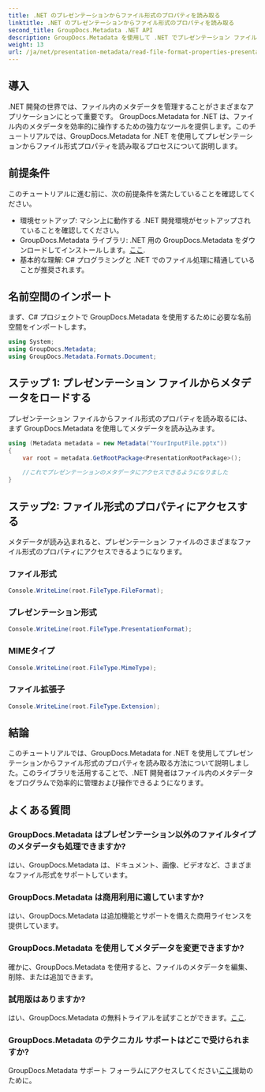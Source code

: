 ```yaml
---
title: .NET のプレゼンテーションからファイル形式のプロパティを読み取る
linktitle: .NET のプレゼンテーションからファイル形式のプロパティを読み取る
second_title: GroupDocs.Metadata .NET API
description: GroupDocs.Metadata を使用して .NET でプレゼンテーション ファイルのプロパティを読み取る方法を学習します。ファイル形式の詳細にプログラムでアクセスします。
weight: 13
url: /ja/net/presentation-metadata/read-file-format-properties-presentations/
---
```

## 導入
.NET 開発の世界では、ファイル内のメタデータを管理することがさまざまなアプリケーションにとって重要です。 GroupDocs.Metadata for .NET は、ファイル内のメタデータを効率的に操作するための強力なツールを提供します。このチュートリアルでは、GroupDocs.Metadata for .NET を使用してプレゼンテーションからファイル形式プロパティを読み取るプロセスについて説明します。
## 前提条件
このチュートリアルに進む前に、次の前提条件を満たしていることを確認してください。
- 環境セットアップ: マシン上に動作する .NET 開発環境がセットアップされていることを確認してください。
-  GroupDocs.Metadata ライブラリ: .NET 用の GroupDocs.Metadata をダウンロードしてインストールします。[ここ](https://releases.groupdocs.com/metadata/net/).
- 基本的な理解: C# プログラミングと .NET でのファイル処理に精通していることが推奨されます。

## 名前空間のインポート
まず、C# プロジェクトで GroupDocs.Metadata を使用するために必要な名前空間をインポートします。
```csharp
using System;
using GroupDocs.Metadata;
using GroupDocs.Metadata.Formats.Document;
```
## ステップ 1: プレゼンテーション ファイルからメタデータをロードする
プレゼンテーション ファイルからファイル形式のプロパティを読み取るには、まず GroupDocs.Metadata を使用してメタデータを読み込みます。
```csharp
using (Metadata metadata = new Metadata("YourInputFile.pptx"))
{
    var root = metadata.GetRootPackage<PresentationRootPackage>();
    
    //これでプレゼンテーションのメタデータにアクセスできるようになりました
}
```
## ステップ2: ファイル形式のプロパティにアクセスする
メタデータが読み込まれると、プレゼンテーション ファイルのさまざまなファイル形式のプロパティにアクセスできるようになります。
### ファイル形式
```csharp
Console.WriteLine(root.FileType.FileFormat);
```
### プレゼンテーション形式
```csharp
Console.WriteLine(root.FileType.PresentationFormat);
```
### MIMEタイプ
```csharp
Console.WriteLine(root.FileType.MimeType);
```
### ファイル拡張子
```csharp
Console.WriteLine(root.FileType.Extension);
```

## 結論
このチュートリアルでは、GroupDocs.Metadata for .NET を使用してプレゼンテーションからファイル形式のプロパティを読み取る方法について説明しました。このライブラリを活用することで、.NET 開発者はファイル内のメタデータをプログラムで効率的に管理および操作できるようになります。

## よくある質問
### GroupDocs.Metadata はプレゼンテーション以外のファイルタイプのメタデータも処理できますか?
はい、GroupDocs.Metadata は、ドキュメント、画像、ビデオなど、さまざまなファイル形式をサポートしています。
### GroupDocs.Metadata は商用利用に適していますか?
はい、GroupDocs.Metadata は追加機能とサポートを備えた商用ライセンスを提供しています。
### GroupDocs.Metadata を使用してメタデータを変更できますか?
確かに、GroupDocs.Metadata を使用すると、ファイルのメタデータを編集、削除、または追加できます。
### 試用版はありますか?
はい、GroupDocs.Metadata の無料トライアルを試すことができます。[ここ](https://releases.groupdocs.com/).
### GroupDocs.Metadata のテクニカル サポートはどこで受けられますか?
 GroupDocs.Metadata サポート フォーラムにアクセスしてください[ここ](https://forum.groupdocs.com/c/metadata/14)援助のために。